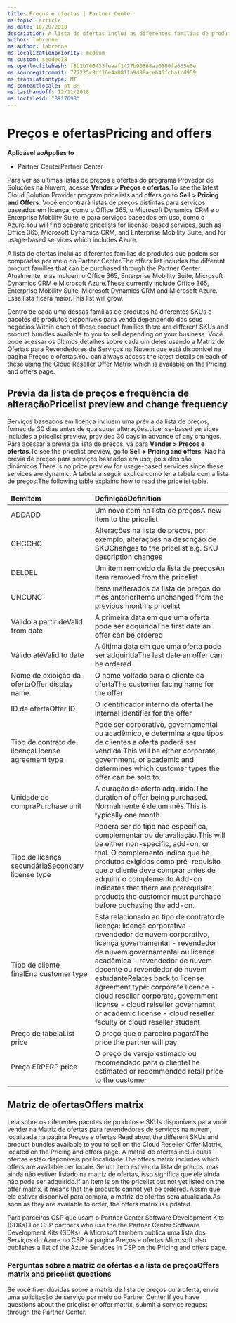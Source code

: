 ```yaml
---
title: Preços e ofertas | Partner Center
ms.topic: article
ms.date: 10/29/2018
description: A lista de ofertas inclui as diferentes famílias de produtos que podem ser compradas por meio do Partner Center e suas informações de preços.
author: labrenne
ms.author: labrenne
ms.localizationpriority: medium
ms.custom: seodec18
ms.openlocfilehash: f8b1b700433feaaf1427b90868aa0180fa665e0e
ms.sourcegitcommit: 777225c8bf16e4a8811a9d88aceb45fcba1cd959
ms.translationtype: MT
ms.contentlocale: pt-BR
ms.lasthandoff: 12/11/2018
ms.locfileid: "8917698"
---
```

# <a name="pricing-and-offers"></a><span data-ttu-id="2224c-103">Preços e ofertas</span><span class="sxs-lookup"><span data-stu-id="2224c-103">Pricing and offers</span></span>

**<span data-ttu-id="2224c-104">Aplicável ao</span><span class="sxs-lookup"><span data-stu-id="2224c-104">Applies to</span></span>**

-  <span data-ttu-id="2224c-105">Partner Center</span><span class="sxs-lookup"><span data-stu-id="2224c-105">Partner Center</span></span>

<span data-ttu-id="2224c-106">Para ver as últimas listas de preços e ofertas do programa Provedor de Soluções na Nuvem, acesse **Vender > Preços e ofertas**.</span><span class="sxs-lookup"><span data-stu-id="2224c-106">To see the latest Cloud Solution Provider program pricelists and offers go to **Sell > Pricing and Offers**.</span></span> <span data-ttu-id="2224c-107">Você encontrará listas de preços distintas para serviços baseados em licença, como o Office 365, o Microsoft Dynamics CRM e o Enterprise Mobility Suite, e para serviços baseados em uso, como o Azure.</span><span class="sxs-lookup"><span data-stu-id="2224c-107">You will find separate pricelists for license-based services, such as Office 365, Microsoft Dynamics CRM, and Enterprise Mobility Suite, and for usage-based services which includes Azure.</span></span> 

<span data-ttu-id="2224c-108">A lista de ofertas inclui as diferentes famílias de produtos que podem ser compradas por meio do Partner Center.</span><span class="sxs-lookup"><span data-stu-id="2224c-108">The offers list includes the different product families that can be purchased through the Partner Center.</span></span> <span data-ttu-id="2224c-109">Atualmente, elas incluem o Office 365, Enterprise Mobility Suite, Microsoft Dynamics CRM e Microsoft Azure.</span><span class="sxs-lookup"><span data-stu-id="2224c-109">These currently include Office 365, Enterprise Mobility Suite, Microsoft Dynamics CRM and Microsoft Azure.</span></span> <span data-ttu-id="2224c-110">Essa lista ficará maior.</span><span class="sxs-lookup"><span data-stu-id="2224c-110">This list will grow.</span></span>

<span data-ttu-id="2224c-111">Dentro de cada uma dessas famílias de produtos há diferentes SKUs e pacotes de produtos disponíveis para venda dependendo dos seus negócios.</span><span class="sxs-lookup"><span data-stu-id="2224c-111">Within each of these product families there are different SKUs and product bundles available to you to sell depending on your business.</span></span> <span data-ttu-id="2224c-112">Você pode acessar os últimos detalhes sobre cada um deles usando a Matriz de Ofertas para Revendedores de Serviços na Nuvem que está disponível na página Preços e ofertas.</span><span class="sxs-lookup"><span data-stu-id="2224c-112">You can always access the latest details on each of these using the Cloud Reseller Offer Matrix which is available on the Pricing and offers page.</span></span>

## <a name="pricelist-preview-and-change-frequency"></a><span data-ttu-id="2224c-113">Prévia da lista de preços e frequência de alteração</span><span class="sxs-lookup"><span data-stu-id="2224c-113">Pricelist preview and change frequency</span></span> 

<span data-ttu-id="2224c-114">Serviços baseados em licença incluem uma prévia da lista de preços, fornecida 30 dias antes de quaisquer alterações.</span><span class="sxs-lookup"><span data-stu-id="2224c-114">License-based services includes a pricelist preview, provided 30 days in advance of any changes.</span></span> <span data-ttu-id="2224c-115">Para acessar a prévia da lista de preços, vá para **Vender > Preços e ofertas**.</span><span class="sxs-lookup"><span data-stu-id="2224c-115">To see the pricelist preview, go to **Sell > Pricing and offers**.</span></span> <span data-ttu-id="2224c-116">Não há prévia de preços para serviços baseados em uso, pois eles são dinâmicos.</span><span class="sxs-lookup"><span data-stu-id="2224c-116">There is no price preview for usage-based services since these services are dynamic.</span></span> <span data-ttu-id="2224c-117">A tabela a seguir explica como ler a tabela com a lista de preços.</span><span class="sxs-lookup"><span data-stu-id="2224c-117">The following table explains how to read the pricelist table.</span></span>

|**<span data-ttu-id="2224c-118">Item</span><span class="sxs-lookup"><span data-stu-id="2224c-118">Item</span></span>**        |**<span data-ttu-id="2224c-119">Definição</span><span class="sxs-lookup"><span data-stu-id="2224c-119">Definition</span></span>**      |
|:-----------   |:-----------   |
|<span data-ttu-id="2224c-120">ADD</span><span class="sxs-lookup"><span data-stu-id="2224c-120">ADD</span></span>   |<span data-ttu-id="2224c-121">Um novo item na lista de preços</span><span class="sxs-lookup"><span data-stu-id="2224c-121">A new item to the pricelist</span></span>|
|<span data-ttu-id="2224c-122">CHG</span><span class="sxs-lookup"><span data-stu-id="2224c-122">CHG</span></span>   |<span data-ttu-id="2224c-123">Alterações na lista de preços, por exemplo, alterações na descrição de SKU</span><span class="sxs-lookup"><span data-stu-id="2224c-123">Changes to the pricelist e.g. SKU description changes</span></span>|
|<span data-ttu-id="2224c-124">DEL</span><span class="sxs-lookup"><span data-stu-id="2224c-124">DEL</span></span>   |<span data-ttu-id="2224c-125">Um item removido da lista de preços</span><span class="sxs-lookup"><span data-stu-id="2224c-125">An item removed from the pricelist</span></span>|
|<span data-ttu-id="2224c-126">UNC</span><span class="sxs-lookup"><span data-stu-id="2224c-126">UNC</span></span>   |<span data-ttu-id="2224c-127">Itens inalterados da lista de preços do mês anterior</span><span class="sxs-lookup"><span data-stu-id="2224c-127">Items unchanged from the previous month's pricelist</span></span>   |
|<span data-ttu-id="2224c-128">Válido a partir de</span><span class="sxs-lookup"><span data-stu-id="2224c-128">Valid from date</span></span>   |<span data-ttu-id="2224c-129">A primeira data em que uma oferta pode ser adquirida</span><span class="sxs-lookup"><span data-stu-id="2224c-129">The first date an offer can be ordered</span></span>    |
|<span data-ttu-id="2224c-130">Válido até</span><span class="sxs-lookup"><span data-stu-id="2224c-130">Valid to date</span></span>   |<span data-ttu-id="2224c-131">A última data em que uma oferta pode ser adquirida</span><span class="sxs-lookup"><span data-stu-id="2224c-131">The last date an offer can be ordered</span></span>   |
|<span data-ttu-id="2224c-132">Nome de exibição da oferta</span><span class="sxs-lookup"><span data-stu-id="2224c-132">Offer display name</span></span>   |<span data-ttu-id="2224c-133">O nome voltado para o cliente da oferta</span><span class="sxs-lookup"><span data-stu-id="2224c-133">The customer facing name for the offer</span></span>   |
|<span data-ttu-id="2224c-134">ID da oferta</span><span class="sxs-lookup"><span data-stu-id="2224c-134">Offer ID</span></span>   |<span data-ttu-id="2224c-135">O identificador interno da oferta</span><span class="sxs-lookup"><span data-stu-id="2224c-135">The internal identifier for the offer</span></span>   |
|<span data-ttu-id="2224c-136">Tipo de contrato de licença</span><span class="sxs-lookup"><span data-stu-id="2224c-136">License agreement type</span></span>   |<span data-ttu-id="2224c-137">Pode ser corporativo, governamental ou acadêmico, e determina a que tipos de clientes a oferta poderá ser vendida.</span><span class="sxs-lookup"><span data-stu-id="2224c-137">This will be either corporate, government, or academic and determines which customer types the offer can be sold to.</span></span>|
|<span data-ttu-id="2224c-138">Unidade de compra</span><span class="sxs-lookup"><span data-stu-id="2224c-138">Purchase unit</span></span>   |<span data-ttu-id="2224c-139">A duração da oferta adquirida.</span><span class="sxs-lookup"><span data-stu-id="2224c-139">The duration of offer being purchased.</span></span> <span data-ttu-id="2224c-140">Normalmente é de um mês.</span><span class="sxs-lookup"><span data-stu-id="2224c-140">This is typically one month.</span></span>   |
|<span data-ttu-id="2224c-141">Tipo de licença secundária</span><span class="sxs-lookup"><span data-stu-id="2224c-141">Secondary license type</span></span>   |<span data-ttu-id="2224c-142">Poderá ser do tipo não específica, complementar ou de avaliação.</span><span class="sxs-lookup"><span data-stu-id="2224c-142">This will be either non-specific, add-on, or trial.</span></span> <span data-ttu-id="2224c-143">O complemento indica que há produtos exigidos como pré-requisito que o cliente deve comprar antes de adquirir o complemento.</span><span class="sxs-lookup"><span data-stu-id="2224c-143">Add-on indicates that there are prerequisite products the customer must purchase before puchasing the add-on.</span></span>|
|<span data-ttu-id="2224c-144">Tipo de cliente final</span><span class="sxs-lookup"><span data-stu-id="2224c-144">End customer type</span></span>   |<span data-ttu-id="2224c-145">Está relacionado ao tipo de contrato de licença: licença corporativa - revendedor de nuvem corporativo, licença governamental - revendedor de nuvem governamental ou licença acadêmica - revendedor de nuvem docente ou revendedor de nuvem estudante</span><span class="sxs-lookup"><span data-stu-id="2224c-145">Relates back to license agreement type: corporate licence - cloud reseller corporate, government license - cloud relseller governemnt, or academic license - cloud reseller faculty or cloud reseller student</span></span>   |
|<span data-ttu-id="2224c-146">Preço de tabela</span><span class="sxs-lookup"><span data-stu-id="2224c-146">List price</span></span>   |<span data-ttu-id="2224c-147">O preço que o parceiro pagará</span><span class="sxs-lookup"><span data-stu-id="2224c-147">The price the partner will pay</span></span>   |
|<span data-ttu-id="2224c-148">Preço ERP</span><span class="sxs-lookup"><span data-stu-id="2224c-148">ERP price</span></span>   |<span data-ttu-id="2224c-149">O preço de varejo estimado ou recomendado para o cliente</span><span class="sxs-lookup"><span data-stu-id="2224c-149">The estimated or recommended retail price to the customer</span></span>   |

## <a name="offers-matrix"></a><span data-ttu-id="2224c-150">Matriz de ofertas</span><span class="sxs-lookup"><span data-stu-id="2224c-150">Offers matrix</span></span>

<span data-ttu-id="2224c-151">Leia sobre os diferentes pacotes de produtos e SKUs disponíveis para você vender na Matriz de ofertas para revendedores de serviços na nuvem, localizada na página Preços e ofertas.</span><span class="sxs-lookup"><span data-stu-id="2224c-151">Read about the different SKUs and product bundles available to you to sell on the Cloud Reseller Offer Matrix, located on the Pricing and offers page.</span></span> <span data-ttu-id="2224c-152">A matriz de ofertas inclui quais ofertas estão disponíveis por localidade.</span><span class="sxs-lookup"><span data-stu-id="2224c-152">The offers matrix includes which offers are available per locale.</span></span> <span data-ttu-id="2224c-153">Se um item estiver na lista de preços, mas ainda não estiver listado na matriz de ofertas, isso significa que ele ainda não pode ser adquirido.</span><span class="sxs-lookup"><span data-stu-id="2224c-153">If an item is on the pricelist but not yet listed on the offer matrix, it means that the products cannot yet be ordered.</span></span> <span data-ttu-id="2224c-154">Assim que ele estiver disponível para compra, a matriz de ofertas será atualizada.</span><span class="sxs-lookup"><span data-stu-id="2224c-154">As soon as they are available to order, the offers matrix is updated.</span></span>

<span data-ttu-id="2224c-155">Para parceiros CSP que usam o Partner Center Software Development Kits (SDKs).</span><span class="sxs-lookup"><span data-stu-id="2224c-155">For CSP partners who use the the Partner Center Software Development Kits (SDKs).</span></span> <span data-ttu-id="2224c-156">A Microsoft também publica uma lista dos Serviços do Azure no CSP na página Preços e ofertas.</span><span class="sxs-lookup"><span data-stu-id="2224c-156">Microsoft also publishes a list of the Azure Services in CSP on the Pricing and offers page.</span></span>

### <a name="offers-matrix-and-pricelist-questions"></a><span data-ttu-id="2224c-157">Perguntas sobre a matriz de ofertas e a lista de preços</span><span class="sxs-lookup"><span data-stu-id="2224c-157">Offers matrix and pricelist questions</span></span>

<span data-ttu-id="2224c-158">Se você tiver dúvidas sobre a matriz de lista de preços ou a oferta, envie uma solicitação de serviço por meio do Partner Center.</span><span class="sxs-lookup"><span data-stu-id="2224c-158">If you have questions about the pricelist or offer matrix, submit a service request through the Partner Center.</span></span>

